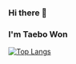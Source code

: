 ### Hi there 👋
<h3>I'm Taebo Won</h3>

[![Top Langs](https://github-readme-stats.vercel.app/api/top-langs/?username=akshxl09)](https://github.com/akshxl09/github-readme-stats)

<!--
**akshxl09/akshxl09** is a ✨ _special_ ✨ repository because its `README.md` (this file) appears on your GitHub profile.

Here are some ideas to get you started:

- 🔭 I’m currently working on ...
- 🌱 I’m currently learning ...
- 👯 I’m looking to collaborate on ...
- 🤔 I’m looking for help with ...
- 💬 Ask me about ...
- 📫 How to reach me: ...
- 😄 Pronouns: ...
- ⚡ Fun fact: ...
-->
